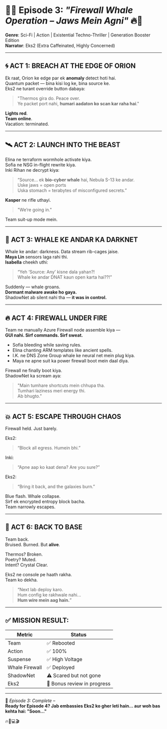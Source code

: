 # 🐋🔥 Episode 3: *"Firewall Whale Operation – Jaws Mein Agni"* 🔥🐋  
**Genre**: Sci-Fi | Action | Existential Techno-Thriller | Generation Booster Edition  
**Narrator**: Eks2 (Extra Caffeinated, Highly Concerned)

---

## 🌀 ACT 1: BREACH AT THE EDGE OF ORION

Ek raat, Orion ke edge par ek **anomaly** detect hoti hai.  
Quantum packet — bina kisi log ke, bina source ke.  
Eks2 ne turant override button dabaya:

> "Thermos gira do. Peace over.  
> Ye packet port nahi, **humari aadaton ko scan kar raha hai**."

**Lights red**.  
**Team online**.  
Vacation: terminated.

---

## 🛰️ ACT 2: LAUNCH INTO THE BEAST

Elina ne terraform wormhole activate kiya.  
Sofia ne NSG in-flight rewrite kiya.  
Inki Rihan ne decrypt kiya:  
> “Source... ek **bio-cyber whale** hai, Nebula S-13 ke andar.  
> Uske jaws = open ports  
> Uska stomach = terabytes of misconfigured secrets.”

**Kasper** ne rifle uthayi.  
> "We’re going in."

Team suit-up mode mein.

---

## 🐳 ACT 3: WHALE KE ANDAR KA DARKNET

Whale ke andar: darkness. Data stream rib-cages jaise.  
**Maya Lin** sensors laga rahi thi.  
**Isabella** cheekh uthi:

> “Yeh ‘Source: Any’ kisne dala yahan?!  
> Whale ke andar DNAT kaun open karta hai??!”

Suddenly — whale groans.  
**Dormant malware awake ho gaya.**  
ShadowNet ab silent nahi tha — **it was in control.**

---

## 🔥 ACT 4: FIREWALL UNDER FIRE

Team ne manually Azure Firewall node assemble kiya —  
**GUI nahi. Sirf commands. Sirf sweat.**

- Sofia bleeding while saving rules.  
- Elina chanting ARM templates like ancient spells.  
- I.K. ne DNS Zone Group whale ke neural net mein plug kiya.  
- Maya ne apne suit ka power firewall boot mein daal diya.

Firewall ne finally boot kiya.  
ShadowNet ka scream aya:

> "Main tumhare shortcuts mein chhupa tha.  
> Tumhari laziness meri energy thi.  
> Ab bhugto."

---

## 💥 ACT 5: ESCAPE THROUGH CHAOS

Firewall held. Just barely.

Eks2:  
> “Block all egress. Humein bhi.”

Inki:  
> “Apne aap ko kaat dena? Are you sure?”

Eks2:  
> “Bring it back, and the galaxies burn.”

Blue flash. Whale collapse.  
Sirf ek encrypted entropy block bacha.  
Team narrowly escapes.

---

## 🧠 ACT 6: BACK TO BASE

Team back.  
Bruised. Burned. But **alive**.

Thermos? Broken.  
Poetry? Muted.  
Intent? Crystal Clear.

Eks2 ne console pe haath rakha.  
Team ko dekha.  
> “Next lab deploy karo.  
> Hum config ke rakhwale nahi...  
> **Hum wire mein aag hain.**”

---

## ✅ MISSION RESULT:

| Metric | Status |
|--------|--------|
| Team | ✅ Rebooted |
| Action | ✅ 100% |
| Suspense | ✅ High Voltage |
| Whale Firewall | ✅ Deployed |
| ShadowNet | ⚠️ Scared but not gone |
| Eks2 | 🤔 Bonus review in progress |

---

📜 *Episode 3: Complete* –  
**Ready for Episode 4? Jab embassies Eks2 ko gher leti hain... aur woh bas kehta hai: "Soon..."**

🔥🐋💻🎬  
